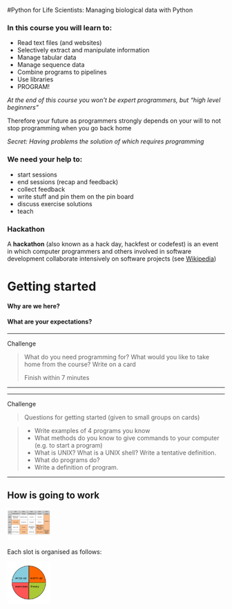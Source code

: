 #Python for Life Scientists: Managing biological data with Python


### In this course you will learn to:

+ Read text files (and websites)
+ Selectively extract and manipulate information
+ Manage tabular data
+ Manage sequence data
+ Combine programs to pipelines
+ Use libraries
+ PROGRAM!

*At the end of this course you won’t be expert programmers, but “high level beginners”*

Therefore your future as programmers strongly depends on your will to not stop programming when you go back home

*Secret: Having problems the solution of which requires programming*


### We need your help to:

+ start sessions
+ end sessions (recap and feedback)
+ collect feedback
+ write stuff and pin them on the pin board
+ discuss exercise solutions
+ teach

### Hackathon

A **hackathon** (also known as a hack day, hackfest or codefest) is an event in which computer programmers and others involved in software development collaborate intensively on software projects (see [Wikipedia](https://en.wikipedia.org/wiki/Hackathon))

# Getting started


####  Why are we here?
#### What are your expectations?



---
Challenge

> What do you need programming for?
> What would you like to take home from the course?
>Write on a card
>
>Finish within 7 minutes
>
---


---
Challenge
>
>Questions for getting started (given to small groups on cards)

> + Write examples of 4 programs you know
> + What methods do you know to give commands to your computer (e.g. to start a program)
> + What is UNIX? What is a UNIX shell? Write a tentative definition.
> + What do programs do?
> + Write a definition of program.
>
---

## How is going to work

<img src="../img/Timetable.png" alt="slot" style="width: 100px;"/>

Each slot is organised as follows:

<img src="../img/slot.png" alt="slot" style="width: 100px;"/>
